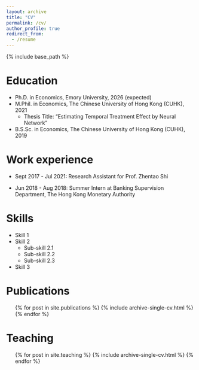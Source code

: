 ```yaml
---
layout: archive
title: "CV"
permalink: /cv/
author_profile: true
redirect_from:
  - /resume
---
```


{% include base_path %}

Education
======
* Ph.D. in Economics, Emory University, 2026 (expected)
* M.Phil. in Economics, The Chinese University of Hong Kong (CUHK), 2021
  - Thesis Title: “Estimating Temporal Treatment Effect by Neural Network”
* B.S.Sc. in Economics, The Chinese University of Hong Kong (CUHK), 2019

Work experience
======
* Sept 2017 - Jul 2021: Research Assistant for Prof. Zhentao Shi

* Jun 2018 - Aug 2018: Summer Intern at Banking Supervision Department, The Hong Kong Monetary Authority
  
Skills
======
* Skill 1
* Skill 2
  * Sub-skill 2.1
  * Sub-skill 2.2
  * Sub-skill 2.3
* Skill 3

Publications
======
  <ul>{% for post in site.publications %}
    {% include archive-single-cv.html %}
  {% endfor %}</ul>
  
<!-- Talks
======
  <ul>{% for post in site.talks %}
    {% include archive-single-talk-cv.html %}
  {% endfor %}</ul> -->
  
Teaching
======
  <ul>{% for post in site.teaching %}
    {% include archive-single-cv.html %}
  {% endfor %}</ul>

<!-- Service and leadership
======
* Currently signed in to 43 different slack teams -->
